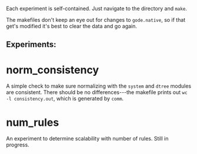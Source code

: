 Each experiment is self-contained. Just navigate to the directory and `make`.

The makefiles don't keep an eye out for changes to `gode.native`, so if that get's modified it's best to clear the data and go again.

## Experiments:

# norm_consistency
A simple check to make sure normalizing with the `system` and `dtree` modules are consistent. There should be no differences---the makefile prints out `wc -l consistency.out`, which is generated by `comm`.

# num_rules
An experiment to determine scalability with number of rules. Still in progress.
